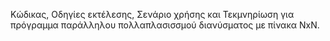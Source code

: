Κώδικας, Οδηγίες εκτέλεσης, Σενάριο χρήσης και Τεκμνηρίωση για πρόγραμμα παράλληλου πολλαπλασισσμού διανύσματος με πίνακα ΝxΝ. 
